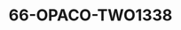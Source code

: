 ---
title: 66-OPACO-TWO1338
image: /v1543919832/viterbo/66-OPACO-TWO1338.jpg
brand: rosa-clara
layout: vestito
---